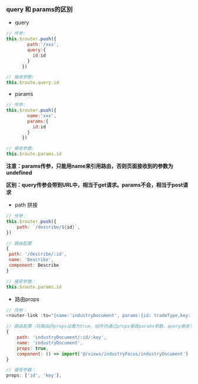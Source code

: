 ### query 和 params的区别

* query

```js
// 传参: 
this.$router.push({
        path:'/xxx',
        query:{
          id:id
        }
      })

// 接收参数:
this.$route.query.id
```

* params

```js
// 传参: 
this.$router.push({
        name:'xxx',
        params:{
          id:id
        }
      })

// 接收参数:
this.$route.params.id
```

**注意：params传参，只能用name来引用路由，否则页面接收到的参数为undefined**

**区别：query传参会带到URL中，相当于get请求。params不会，相当于post请求**

* path 拼接

```js
// 传参：
this.$router.push({
    path: `/describe/${id}`,
})

// 路由配置
{
 path: '/describe/:id',
 name: 'Describe',
 component: Describe
}

// 接受参数：
this.$route.params.id
```

* 路由props

```js
// 传参：
<router-link :to="{name:'industryDocument', params:{id: tradeType,key: industryType}}"></router-link>

// 路由配置（将路由的props设置为true，组件内通过props接收params参数，query接收不到）
{
    path: 'industryDocument/:id/:key',
    name: 'industryDocument',
    props: true,
    component: () => import('@/views/industryFocus/industryDocument')
}

// 接受参数：
props: ['id', 'key'],
```



